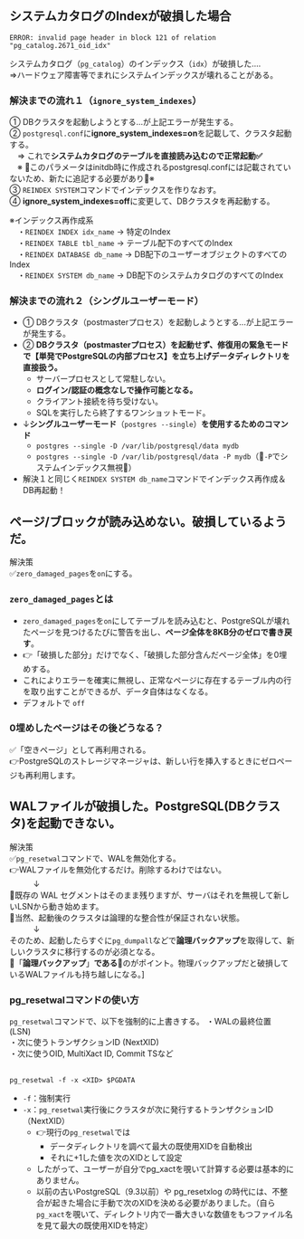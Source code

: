 ## 

## システムカタログのIndexが破損した場合
```
ERROR: invalid page header in block 121 of relation "pg_catalog.2671_oid_idx"
```
システムカタログ（`pg_catalog`）のインデックス（`idx`）が破損した....<br>
⇒ハードウェア障害等でまれにシステムインデックスが壊れることがある。

### 解決までの流れ１（`ignore_system_indexes`）
① DBクラスタを起動しようとする...が上記エラーが発生する。<br>
② `postgresql.conf`に**ignore_system_indexes=on**を記載して、クラスタ起動する。<br>
　⇒ これで**システムカタログのテーブルを直接読み込むので正常起動✅**<br>
　※ 🔴このパラメータはinitdb時に作成されるpostgresql.confには記載されていないため、新たに追記する必要があり🔴※<br>
③ `REINDEX SYSTEM`コマンドでインデックスを作りなおす。<br>
④ **ignore_system_indexes=off**に変更して、DBクラスタを再起動する。<br>

※インデックス再作成系<br>
　・`REINDEX INDEX idx_name` -> 特定のIndex<br>
　・`REINDEX TABLE tbl_name` -> テーブル配下のすべてのIndex<br>
　・`REINDEX DATABASE db_name` -> DB配下のユーザーオブジェクトのすべてのIndex<br>
　・`REINDEX SYSTEM db_name` -> DB配下のシステムカタログのすべてのIndex<br>

### 解決までの流れ２（シングルユーザーモード）
- ① DBクラスタ（postmasterプロセス）を起動しようとする...が上記エラーが発生する。
- ② **DBクラスタ（postmasterプロセス）を起動せず、修復用の緊急モードで【単発でPostgreSQLの内部プロセス】を立ち上げデータディレクトリを直接扱う。**
  - サーバープロセスとして常駐しない。
  - **ログイン/認証の概念なしで操作可能となる。**
  - クライアント接続を待ち受けない。
  - SQLを実行したら終了するワンショットモード。
- ↓**シングルユーザーモード**（`postgres --single`）**を使用するためのコマンド**
  - `postgres --single -D /var/lib/postgresql/data mydb`
  - `postgres --single -D /var/lib/postgresql/data -P mydb`（🔴`-P`でシステムインデックス無視🔴）
- 解決１と同じく`REINDEX SYSTEM db_name`コマンドでインデックス再作成＆DB再起動！

## ページ/ブロックが読み込めない。破損しているようだ。
解決策<br>
✅`zero_damaged_pages`を`on`にする。<br>

### `zero_damaged_pages`とは
- `zero_damaged_pages`を`on`にしてテーブルを読み込むと、PostgreSQLが壊れたページを見つけるたびに警告を出し、**ページ全体を8KB分のゼロで書き戻す**。
- 👉「破損した部分」だけでなく、「破損した部分含んだページ全体」を0埋めする。
- これによりエラーを確実に無視し、正常なページに存在するテーブル内の行を取り出すことができるが、データ自体はなくなる。
- デフォルトで `off`

### 0埋めしたページはその後どうなる？
✅「空きページ」として再利用される。<br>
👉PostgreSQLのストレージマネージャは、新しい行を挿入するときにゼロページも再利用します。


## WALファイルが破損した。PostgreSQL(DBクラスタ)を起動できない。
解決策<br>
✅`pg_resetwal`コマンドで、WALを無効化する。<br>
👉WALファイルを無効化するだけ。削除するわけではない。<br>
　　　↓<br>
🔴既存の WAL セグメントはそのまま残りますが、サーバはそれを無視して新しいLSNから動き始めます。<br>
🔴当然、起動後のクラスタは論理的な整合性が保証されない状態。<br>
　　　↓<br>
そのため、起動したらすぐに`pg_dumpall`などで**論理バックアップ**を取得して、新しいクラスタに移行するのが必須となる。<br>
🔴「**論理バックアップ**」**である**🔴のがポイント。物理バックアップだと破損しているWALファイルも持ち越しになる。]

### pg_resetwalコマンドの使い方
`pg_resetwal`コマンドで、以下を強制的に上書きする。
・WALの最終位置 (LSN)<br>
・次に使うトランザクションID (NextXID)<br>
・次に使うOID, MultiXact ID, Commit TSなど<br>
<br>
```
pg_resetwal -f -x <XID> $PGDATA
```
- `-f`：強制実行
- `-x`：`pg_resetwal`実行後にクラスタが次に発行するトランザクションID（NextXID）
  - 👉現行の`pg_resetwal`では
    - データディレクトリを調べて最大の既使用XIDを自動検出
    - それに+1した値を次のXIDとして設定
  - したがって、ユーザーが自分でpg_xactを覗いて計算する必要は基本的にありません。
  - 以前の古いPostgreSQL（9.3以前）や pg_resetxlog の時代には、不整合が起きた場合に手動で次のXIDを決める必要がありました。（自ら`pg_xact`を覗いて、ディレクトリ内で一番大きいな数値をもつファイル名を見て最大の既使用XIDを特定）
